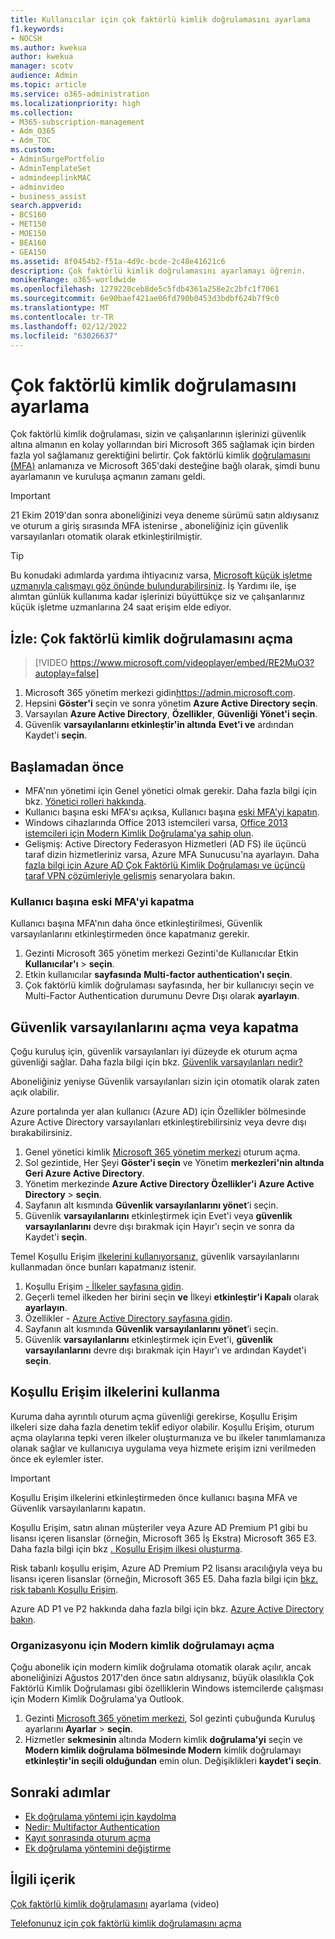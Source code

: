 ```yaml
---
title: Kullanıcılar için çok faktörlü kimlik doğrulamasını ayarlama
f1.keywords:
- NOCSH
ms.author: kwekua
author: kwekua
manager: scotv
audience: Admin
ms.topic: article
ms.service: o365-administration
ms.localizationpriority: high
ms.collection:
- M365-subscription-management
- Adm_O365
- Adm_TOC
ms.custom:
- AdminSurgePortfolio
- AdminTemplateSet
- admindeeplinkMAC
- adminvideo
- business_assist
search.appverid:
- BCS160
- MET150
- MOE150
- BEA160
- GEA150
ms.assetid: 8f0454b2-f51a-4d9c-bcde-2c48e41621c6
description: Çok faktörlü kimlik doğrulamasını ayarlamayı öğrenin.
monikerRange: o365-worldwide
ms.openlocfilehash: 1279220ceb8de5c5fdb4361a258e2c2bfc1f7061
ms.sourcegitcommit: 6e90baef421ae06fd790b0453d3bdbf624b7f9c0
ms.translationtype: MT
ms.contentlocale: tr-TR
ms.lasthandoff: 02/12/2022
ms.locfileid: "63026637"
---
```

# <a name="set-up-multifactor-authentication"></a>Çok faktörlü kimlik doğrulamasını ayarlama

Çok faktörlü kimlik doğrulaması, sizin ve çalışanlarının işlerinizi güvenlik altına almanın en kolay yollarından biri Microsoft 365 sağlamak için birden fazla yol sağlamanız gerektiğini belirtir. Çok faktörlü kimlik [doğrulamasını (MFA)](multi-factor-authentication-microsoft-365.md) anlamanıza ve Microsoft 365'daki desteğine bağlı olarak, şimdi bunu ayarlamanın ve kuruluşa açmanın zamanı geldi. 

> [!IMPORTANT]
> 21 Ekim 2019'dan sonra aboneliğinizi veya deneme sürümü satın aldıysanız ve oturum a giriş sırasında MFA istenirse [,](/azure/active-directory/fundamentals/concept-fundamentals-security-defaults) aboneliğiniz için güvenlik varsayılanları otomatik olarak etkinleştirilmiştir.

> [!TIP]
> Bu konudaki adımlarda yardıma ihtiyacınız varsa, [Microsoft küçük işletme uzmanıyla çalışmayı göz önünde bulundurabilirsiniz](https://go.microsoft.com/fwlink/?linkid=2186871). İş Yardımı ile, işe alımtan günlük kullanıma kadar işlerinizi büyüttükçe siz ve çalışanlarınız küçük işletme uzmanlarına 24 saat erişim elde ediyor.

## <a name="watch-turn-on-multifactor-authentication"></a>İzle: Çok faktörlü kimlik doğrulamasını açma

> [!VIDEO https://www.microsoft.com/videoplayer/embed/RE2MuO3?autoplay=false]

1. Microsoft 365 yönetim merkezi gidin<a href="https://admin.microsoft.com/ " target="_blank">https://admin.microsoft.com</a>.
1. Hepsini **Göster'i** seçin ve sonra yönetim **Azure Active Directory seçin**.
1. Varsayılan **Azure Active Directory**, **Özellikler**, **Güvenliği Yönet'i seçin**.
1. Güvenlik **varsayılanlarını etkinleştir'in altında** **Evet'i ve** ardından Kaydet'i **seçin**.

## <a name="before-you-begin"></a>Başlamadan önce

- MFA'nın yönetimi için Genel yönetici olmak gerekir. Daha fazla bilgi için bkz. [Yönetici rolleri hakkında](../add-users/about-admin-roles.md).
- Kullanıcı başına eski MFA'sı açıksa, Kullanıcı başına [eski MFA'yi kapatın](#turn-off-legacy-per-user-mfa).
- Windows cihazlarında Office 2013 istemcileri varsa, [Office 2013 istemcileri için Modern Kimlik Doğrulama'ya sahip olun](./enable-modern-authentication.md).
- Gelişmiş: Active Directory Federasyon Hizmetleri (AD FS) ile üçüncü taraf dizin hizmetleriniz varsa, Azure MFA Sunucusu'na ayarlayın. Daha [fazla bilgi için Azure AD Çok Faktörlü Kimlik Doğrulaması ve üçüncü taraf VPN çözümleriyle gelişmiş](/azure/active-directory/authentication/howto-mfaserver-nps-vpn) senaryolara bakın.

### <a name="turn-off-legacy-per-user-mfa"></a>Kullanıcı başına eski MFA'yi kapatma

Kullanıcı başına MFA'nın daha önce etkinleştirilmesi, Güvenlik varsayılanlarını etkinleştirmeden önce kapatmanız gerekir.

1. Gezinti Microsoft 365 yönetim merkezi Gezinti'de Kullanıcılar Etkin **Kullanıcılar'ı** \> **seçin**.
1. Etkin kullanıcılar **sayfasında** **Multi-factor authentication'ı seçin**.
1. Çok faktörlü kimlik doğrulaması sayfasında, her bir kullanıcıyı seçin ve Multi-Factor Authentication durumunu Devre Dışı olarak **ayarlayın**.

## <a name="turn-security-defaults-on-or-off"></a>Güvenlik varsayılanlarını açma veya kapatma

Çoğu kuruluş için, güvenlik varsayılanları iyi düzeyde ek oturum açma güvenliği sağlar. Daha fazla bilgi için bkz. [Güvenlik varsayılanları nedir?](/azure/active-directory/fundamentals/concept-fundamentals-security-defaults)

Aboneliğiniz yeniyse Güvenlik varsayılanları sizin için otomatik olarak zaten açık olabilir.

Azure portalında yer alan kullanıcı (Azure AD) için Özellikler bölmesinde Azure Active Directory varsayılanları etkinleştirebilirsiniz veya devre dışı bırakabilirsiniz.

1. Genel yönetici kimlik [Microsoft 365 yönetim merkezi](https://admin.microsoft.com) oturum açma.
2. Sol gezintide, Her Şeyi **Göster'i seçin** ve Yönetim **merkezleri'nin altında** **Geri Azure Active Directory**.
3. Yönetim merkezinde **Azure Active Directory Özellikler'i** **Azure Active Directory** \> **seçin**.
4. Sayfanın alt kısmında **Güvenlik varsayılanlarını yönet**’i seçin.
5. Güvenlik **varsayılanlarını** etkinleştirmek için Evet'i veya **güvenlik varsayılanlarını** devre dışı bırakmak için Hayır'ı seçin ve sonra da Kaydet'i **seçin**.

Temel Koşullu Erişim [ilkelerini kullanıyorsanız](/azure/active-directory/conditional-access/concept-baseline-protection), güvenlik varsayılanlarını kullanmadan önce bunları kapatmanız istenir.

1. Koşullu Erişim [- İlkeler sayfasına gidin](https://portal.azure.com/#blade/Microsoft_AAD_IAM/ConditionalAccessBlade/Policies).
2. Geçerli temel ilkeden her birini seçin **ve** İlkeyi **etkinleştir'i Kapalı** olarak **ayarlayın**.
3. Özellikler - [Azure Active Directory sayfasına gidin](https://portal.azure.com/#blade/Microsoft_AAD_IAM/ActiveDirectoryMenuBlade/Properties).
4. Sayfanın alt kısmında **Güvenlik varsayılanlarını yönet**’i seçin.
5. Güvenlik **varsayılanlarını** etkinleştirmek için Evet'i, **güvenlik varsayılanlarını** devre dışı bırakmak için Hayır'ı ve ardından Kaydet'i **seçin**.

## <a name="use-conditional-access-policies"></a>Koşullu Erişim ilkelerini kullanma

Kuruma daha ayrıntılı oturum açma güvenliği  gerekirse, Koşullu Erişim ilkeleri size daha fazla denetim teklif ediyor olabilir. Koşullu Erişim, oturum açma olaylarına tepki veren ilkeler oluşturmanıza ve bu ilkeler tanımlamanıza olanak sağlar ve kullanıcıya uygulama veya hizmete erişim izni verilmeden önce ek eylemler ister.

> [!IMPORTANT]
> Koşullu Erişim ilkelerini etkinleştirmeden önce kullanıcı başına MFA ve Güvenlik varsayılanlarını kapatın.

Koşullu Erişim, satın alınan müşteriler veya Azure AD Premium P1 gibi bu lisansı içeren lisanslar (örneğin, Microsoft 365 İş Ekstra) Microsoft 365 E3. Daha fazla bilgi için bkz [. Koşullu Erişim ilkesi oluşturma](/azure/active-directory/authentication/tutorial-enable-azure-mfa).

Risk tabanlı koşullu erişim, Azure AD Premium P2 lisansı aracılığıyla veya bu lisansı içeren lisanslar (örneğin, Microsoft 365 E5. Daha fazla bilgi için [bkz. risk tabanlı Koşullu Erişim](/azure/active-directory/conditional-access/howto-conditional-access-policy-risk).

Azure AD P1 ve P2 hakkında daha fazla bilgi için bkz. [Azure Active Directory bakın](https://azure.microsoft.com/pricing/details/active-directory/).

### <a name="turn-on-modern-authentication-for-your-organization"></a>Organizasyonu için Modern kimlik doğrulamayı açma

Çoğu abonelik için modern kimlik doğrulama otomatik olarak açılır, ancak aboneliğinizi Ağustos 2017'den önce satın aldıysanız, büyük olasılıkla Çok Faktörlü Kimlik Doğrulaması gibi özelliklerin Windows istemcilerde çalışması için Modern Kimlik Doğrulama'ya Outlook.


1. Gezinti <a href="https://go.microsoft.com/fwlink/p/?linkid=2024339" target="_blank">Microsoft 365 yönetim merkezi</a>, Sol gezinti çubuğunda Kuruluş ayarlarını **Ayarlar** \> **seçin**.
2. Hizmetler **sekmesinin** altında Modern kimlik **doğrulama'yi** seçin ve **Modern kimlik doğrulama bölmesinde Modern** kimlik doğrulamayı **etkinleştir'in seçili olduğundan** emin olun. Değişiklikleri **kaydet'i seçin**.


## <a name="next-steps"></a>Sonraki adımlar

- [Ek doğrulama yöntemi için kaydolma](https://support.microsoft.com/office/ace1d096-61e5-449b-a875-58eb3d74de14)
- [Nedir: Multifactor Authentication](https://support.microsoft.com/help/4577374/what-is-multifactor-authentication)
- [Kayıt sonrasında oturum açma](https://support.microsoft.com/office/2b856342-170a-438e-9a4f-3c092394d3cb)
- [Ek doğrulama yöntemini değiştirme](https://support.microsoft.com/office/956ec8d0-7081-4518-a701-f8414cc20831)

## <a name="related-content"></a>İlgili içerik

[Çok faktörlü kimlik doğrulamasını](set-up-multi-factor-authentication.md) ayarlama (video)

[Telefonunuz için çok faktörlü kimlik doğrulamasını açma](https://support.microsoft.com/office/ace1d096-61e5-449b-a875-58eb3d74de14)
